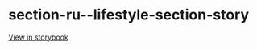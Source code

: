 # section-ru--lifestyle-section-story

[View in storybook](https://raw.githack.com/Independent-Digital-News-and-Media-Ltd/indy-pwamp-sb/PR-1377-sb/index.html?path=/story/section-ru--lifestyle-section-story)